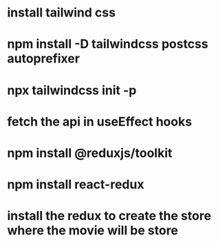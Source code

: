 # install tailwind css 
# npm install -D tailwindcss postcss autoprefixer
# npx tailwindcss init -p
# fetch the api in useEffect hooks
# npm install @reduxjs/toolkit
# npm install react-redux
# install the redux to create the store where the movie will be store
#